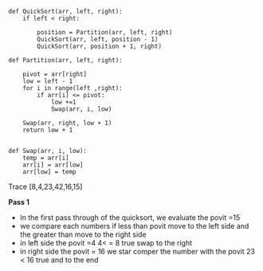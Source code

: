 ```
def QuickSort(arr, left, right):
    if left < right:
        
        position = Partition(arr, left, right)
        QuickSort(arr, left, position - 1)
        QuickSort(arr, position + 1, right)

def Partition(arr, left, right):
    
    pivot = arr[right]
    low = left - 1
    for i in range(left ,right):
        if arr[i] <= pivot:
            low +=1
            Swap(arr, i, low)

    Swap(arr, right, low + 1)
    return low + 1


def Swap(arr, i, low):
    temp = arr[i]
    arr[i] = arr[low]
    arr[low] = temp

```
Trace [8,4,23,42,16,15]

**Pass 1**


* In the first pass through of the quicksort, we evaluate the povit =15 
* we compare each   numbers  if less than povit  move to the  left side and the greater than  move to the right side 
* in left side the povit =4  4< = 8 true swap to the right 
* in right side the povit = 16 we star comper the number with the povit 23 < 16 true and to the end 
  

